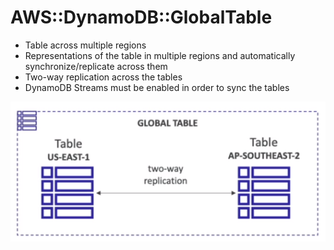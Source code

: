 # AWS::DynamoDB::GlobalTable

- Table across multiple regions
- Representations of the table in multiple regions and automatically synchronize/replicate across them
- Two-way replication across the tables
- DynamoDB Streams must be enabled in order to sync the tables

![Global Table](../../../images/dynamodb-global-table.png)
